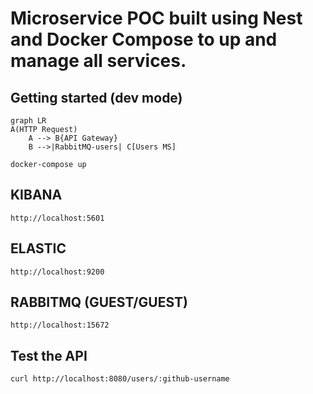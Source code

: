 # Microservice POC built using Nest and Docker Compose to up and manage all services.

## Getting started (dev mode)

```mermaid
graph LR
A(HTTP Request)
    A --> B{API Gateway}
    B -->|RabbitMQ-users| C[Users MS]
```

```
docker-compose up
```

## KIBANA

```
http://localhost:5601
```

## ELASTIC

```
http://localhost:9200
```

## RABBITMQ (GUEST/GUEST)

```
http://localhost:15672
```

## Test the API

```
curl http://localhost:8080/users/:github-username
```
